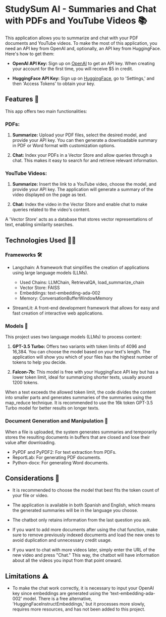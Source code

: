 # StudySum AI - Summaries and Chat with PDFs and YouTube Videos 📚

This application allows you to summarize and chat with your PDF documents and YouTube videos. To make the most of this application, you need an API key from OpenAI and, optionally, an API key from HuggingFace. Here's how to get them:

- **OpenAI API Key:** Sign up on [OpenAI](https://openai.com/) to get an API key. When creating your account for the first time, you will receive $5 in credit.

- **HuggingFace API Key:** Sign up on [HuggingFace](https://huggingface.co/), go to 'Settings,' and then 'Access Tokens' to obtain your key.

## Features 🔧

This app offers two main functionalities:

### PDFs:

1. **Summarize:** Upload your PDF files, select the desired model, and provide your API key. You can then generate a downloadable summary in PDF or Word format with customization options.

2. **Chat:** Index your PDFs in a Vector Store and allow queries through a chat. This makes it easy to search for and retrieve relevant information.

### YouTube Videos:

1. **Summarize:** Insert the link to a YouTube video, choose the model, and provide your API key. The application will generate a summary of the video displayed on the page as text.

2. **Chat:** Index the video in the Vector Store and enable chat to make queries related to the video's content.

A 'Vector Store' acts as a database that stores vector representations of text, enabling similarity searches.

## Technologies Used 👨‍💻
### Frameworks 🛠️
- Langchain: A framework that simplifies the creation of applications using large language models (LLMs).
  - Used Chains: LLMChain, RetrievalQA, load_summarize_chain
  - Vector Store: FAISS
  - Embeddings: text-embedding-ada-002
  - Memory: ConversationBufferWindowMemory

- StreamLit: A front-end development framework that allows for easy and fast creation of interactive web applications.

### Models 🤖

This project uses two language models (LLMs) to process content:

1. **GPT-3.5 Turbo:** Offers two variants with token limits of 4096 and 16,384. You can choose the model based on your text's length. The application will show you which of your files has the highest number of tokens to help you decide.

2. **Falcon-7b:** This model is free with your HuggingFace API key but has a lower token limit, ideal for summarizing shorter texts, usually around 1200 tokens.

When a text exceeds the allowed token limit, the code divides the content into smaller parts and generates summaries of the summaries using the map_reduce technique. It is recommended to use the 16k token GPT-3.5 Turbo model for better results on longer texts.

### Document Generation and Manipulation 📄
When a file is uploaded, the system generates summaries and temporarily stores the resulting documents in buffers that are closed and lose their value after downloading.

- PyPDF and PyPDF2: For text extraction from PDFs.
- ReportLab: For generating PDF documents.
- Python-docx: For generating Word documents.

## Considerations 📍

- It is recommended to choose the model that best fits the token count of your file or video.

- The application is available in both Spanish and English, which means the generated summaries will be in the language you choose.

- The chatbot only retains information from the last question you ask.

- If you want to add more documents after using the chat function, make sure to remove previously indexed documents and load the new ones to avoid duplication and unnecessary credit usage.

- If you want to chat with more videos later, simply enter the URL of the new video and press "Chat." This way, the chatbot will have information about all the videos you input from that point onward.

## Limitations ⚠️

- To make the chat work correctly, it is necessary to input your OpenAI key since embeddings are generated using the 'text-embedding-ada-002' model. There is a free alternative, 'HuggingFaceInstructEmbeddings,' but it processes more slowly, requires more resources, and has not been added to this project.
